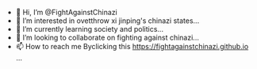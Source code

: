 - 👋 Hi, I’m @FightAgainstChinazi
- 👀 I’m interested in ovetthrow xi jinping's chinazi states...
- 🌱 I’m currently learning society and politics...
- 💞️ I’m looking to collaborate on fighting against chinazi...
- 📫 How to reach me Byclicking this https://fightagainstchinazi.github.io ...

<!---
FightAgainstChinazi/FightAgainstChinazi is a ✨ special ✨ repository because its `README.md` (this file) appears on your GitHub profile.
You can click the Preview link to take a look at your changes.
--->
